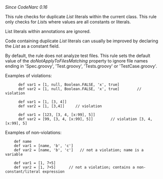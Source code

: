 
*Since CodeNarc 0.16*

This rule checks for duplicate *List* literals within the current class. This rule only checks for *List*s
where values are all constants or literals.

List literals within annotations are ignored.

Code containing duplicate *List* literals can usually be improved by declaring the *List* as a constant field.

By default, the rule does not analyze test files. This rule sets the default value of the
*doNotApplyToFilesMatching* property to ignore file names ending in 'Spec.groovy', 'Test.groovy', 'Tests.groovy'
or 'TestCase.groovy'.

Examples of violations:

```
      def var1 = [1, null, Boolean.FALSE, 'x', true]
      def var2 = [1, null, Boolean.FALSE, 'x', true]        // violation

      def var1 = [1, [3, 4]]
      def var2 = [1, [3,4]]     // violation

      def var1 = [123, [3, 4, [x:99], 5]]
      def var2 = [99, [3, 4, [x:99], 5]]        // violation [3, 4, [x:99], 5]
```

Examples of non-violations:

```
    def name
    def var1 = [name, 'b', 'c']
    def var2 = [name, 'b', 'c']   // not a violation; name is a variable

    def var1 = [1, 7+5]
    def var2 = [1, 7+5]      // not a violation; contains a non-constant/literal expression
```


